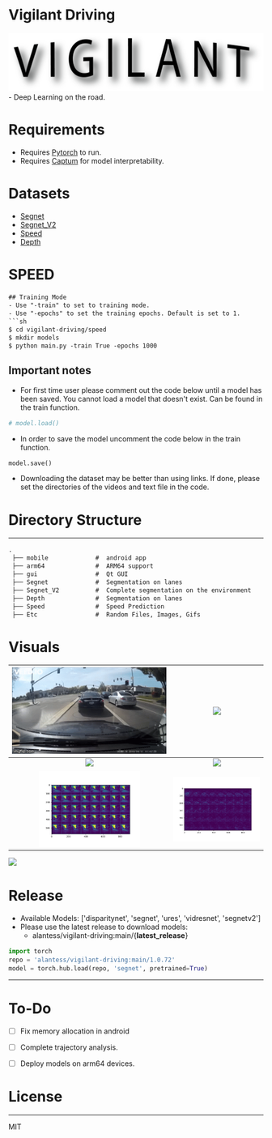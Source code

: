 # Vigilant Driving 
<img src="etc/LOGO.png" alt="logo"/> 
- Deep Learning on the road.

# Requirements
- Requires [Pytorch](https://pytorch.org/) to run.
- Requires [Captum](https://captum.ai/) for model interpretability.

# Datasets
- [Segnet](https://bdd-data.berkeley.edu/)
- [Segnet_V2](https://github.com/commaai/comma10k)
- [Speed](https://github.com/commaai/speedchallenge/tree/master/data)
- [Depth](http://apolloscape.auto/stereo.html)

# SPEED
```
## Training Mode
- Use "-train" to set to training mode.
- Use "-epochs" to set the training epochs. Default is set to 1.
```sh
$ cd vigilant-driving/speed
$ mkdir models
$ python main.py -train True -epochs 1000
```
## Important notes
- For first time user please comment out the code below until a model has been saved. You cannot load a model that doesn't exist. Can be found in the train function.
```python
# model.load()
```
- In order to save the model uncomment the code below in the train function. 
```python
model.save()
```
- Downloading the dataset may be better than using links. If done, please set the directories of the videos and text file in the code.

# Directory Structure
------
    .
     ├── mobile             #  android app 
     ├── arm64              #  ARM64 support 
     ├── gui                #  Qt GUI 
     ├── Segnet             #  Segmentation on lanes
     ├── Segnet_V2          #  Complete segmentation on the environment
     ├── Depth              #  Segmentation on lanes
     ├── Speed              #  Speed Prediction
     ├── Etc                #  Random Files, Images, Gifs


# Visuals
|  ![](etc/original_driving_vid.gif) |  ![](etc/model_lanes.gif) |
|:-:|:-:|
|  ![](etc/depth_gif.gif) |![](etc/disparitygif.gif)   |
| <img src="etc/actual.jpg" alt="actual" width="200"/>  |  <img src="etc/interpret.jpg" alt="interpet" width="200"/> |
![](etc/segnet_v2.gif)



# Release 
- Available Models: ['disparitynet', 'segnet', 'ures', 'vidresnet', 'segnetv2']
- Please use the latest release to download models: 
    - alantess/vigilant-driving:main/{**latest_release**}
```python
import torch
repo = 'alantess/vigilant-driving:main/1.0.72'
model = torch.hub.load(repo, 'segnet', pretrained=True)
```
------


# To-Do
- [ ] Fix memory allocation in android 
- [ ] Complete trajectory analysis. 
- [ ] Deploy models on arm64 devices. 


# License
----

MIT
